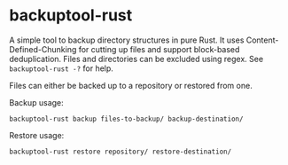 # backuptool-rust

A simple tool to backup directory structures in pure Rust.
It uses Content-Defined-Chunking for cutting up files and support block-based deduplication.
Files and directories can be excluded using regex.
See `backuptool-rust -?` for help.

Files can either be backed up to a repository or restored from one.

Backup usage:
```
backuptool-rust backup files-to-backup/ backup-destination/
```

Restore usage:
```
backuptool-rust restore repository/ restore-destination/
```
